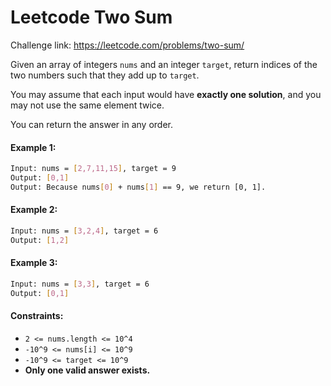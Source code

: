 # Leetcode Two Sum

Challenge link: https://leetcode.com/problems/two-sum/

Given an array of integers `nums` and an integer `target`, return indices of the two numbers such that they add up to `target`.

You may assume that each input would have ****exactly one solution****, and you may not use the same element twice.

You can return the answer in any order.

#### Example 1: ####
```sh
Input: nums = [2,7,11,15], target = 9
Output: [0,1]
Output: Because nums[0] + nums[1] == 9, we return [0, 1].
```
#### Example 2: ####
```sh
Input: nums = [3,2,4], target = 6
Output: [1,2]
```
#### Example 3: ####
```sh
Input: nums = [3,3], target = 6
Output: [0,1]
```
#### Constraints: ####

- `2 <= nums.length <= 10^4`
- `-10^9 <= nums[i] <= 10^9`
- `-10^9 <= target <= 10^9`
- ****Only one valid answer exists.****
